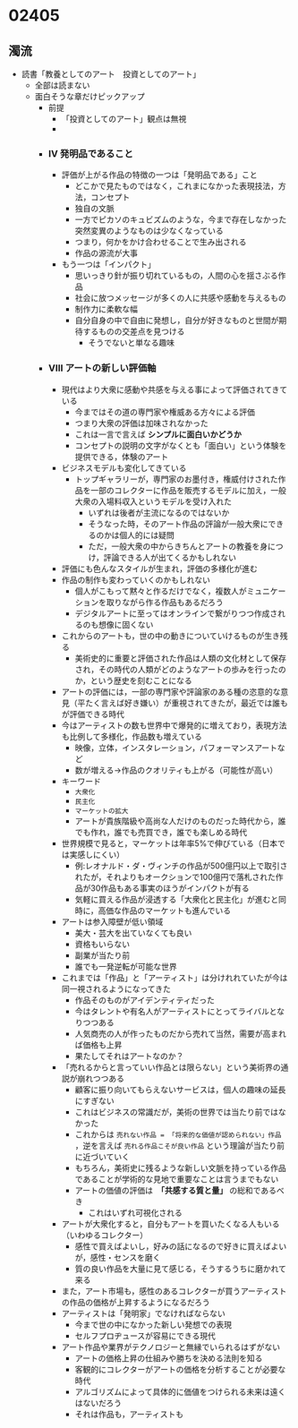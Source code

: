 # 02405

## 濁流
- 読書「教養としてのアート　投資としてのアート」
  - 全部は読まない
  - 面白そうな章だけピックアップ
    - 前提
      - 「投資としてのアート」観点は無視
      -
    - ### Ⅳ 発明品であること
      - 評価が上がる作品の特徴の一つは「発明品である」こと
        - どこかで見たものではなく，これまになかった表現技法，方法，コンセプト
        - 独自の文脈
        - 一方でピカソのキュビズムのような，今まで存在しなかった突然変異のようなものは少なくなっている
        - つまり，何かをかけ合わせることで生み出される
        - 作品の源流が大事
      - もう一つは「インパクト」
        - 思いっきり針が振り切れているもの，人間の心を揺さぶる作品
        - 社会に放つメッセージが多くの人に共感や感動を与えるもの
        - 制作力に柔軟な幅
        - 自分自身の中で自由に発想し，自分が好きなものと世間が期待するものの交差点を見つける
          - そうでないと単なる趣味
    - ### Ⅷ アートの新しい評価軸
      - 現代はより大衆に感動や共感を与える事によって評価されてきている
        - 今まではその道の専門家や権威ある方々による評価
        - つまり大衆の評価は加味されなかった
        - これは一言で言えば **シンプルに面白いかどうか**
        - コンセプトの説明の文字がなくとも「面白い」という体験を提供できる，体験のアート
      - ビジネスモデルも変化してきている
        - トップギャラリーが，専門家のお墨付き，権威付けされた作品を一部のコレクターに作品を販売するモデルに加え，一般大衆の入場料収入というモデルを受け入れた
          - いずれは後者が主流になるのではないか
          - そうなった時，そのアート作品の評論が一般大衆にできるのかは個人的には疑問
          - ただ，一般大衆の中からきちんとアートの教養を身につけ，評論できる人が出てくるかもしれない
      - 評価にも色んなスタイルが生まれ，評価の多様化が進む
      - 作品の制作も変わっていくのかもしれない
        - 個人がこもって黙々と作るだけでなく，複数人がミュニケーションを取りながら作る作品もあるだろう
        - デジタルアートに至ってはオンラインで繋がりつつ作成されるのも想像に固くない
      - これからのアートも，世の中の動きについていけるものが生き残る
        - 美術史的に重要と評価された作品は人類の文化材として保存され，その時代の人類がどのようなアートの歩みを行ったのか，という歴史を刻むことになる
      - アートの評価には，一部の専門家や評論家のある種の恣意的な意見（平たく言えば好き嫌い）が重視されてきたが，最近では誰もが評価できる時代
      - 今はアーティストの数も世界中で爆発的に増えており，表現方法も比例して多様化，作品数も増えている
        - 映像，立体，インスタレーション，パフォーマンスアートなど
        - 数が増える→作品のクオリティも上がる（可能性が高い）
      - キーワード
        - `大衆化`
        - `民主化`
        - `マーケットの拡大`
        - アートが貴族階級や高尚な人だけのものだった時代から，誰でも作れ，誰でも売買でき，誰でも楽しめる時代
      - 世界規模で見ると，マーケットは年率5%で伸びている（日本では実感しにくい）
        - 例:レオナルド・ダ・ヴィンチの作品が500億円以上で取引されたが，それよりもオークションで100億円で落札された作品が30作品もある事実のほうがインパクトが有る
        - 気軽に買える作品が浸透する「大衆化と民主化」が進むと同時に，高価な作品のマーケットも進んでいる
      - アートは参入障壁が低い領域
        - 美大・芸大を出ていなくても良い
        - 資格もいらない
        - 副業が当たり前
        - 誰でも一発逆転が可能な世界
      - これまでは「作品」と「アーティスト」は分けれれていたが今は同一視されるようになってきた
        - 作品そのものがアイデンティティだった
        - 今はタレントや有名人がアーティストにとってライバルとなりつつある
        - 人気商売の人が作ったものだから売れて当然，需要が高まれば価格も上昇
        - 果たしてそれはアートなのか？
      - 「売れるからと言っていい作品とは限らない」という美術界の通説が崩れつつある
        - 顧客に振り向いてもらえないサービスは，個人の趣味の延長にすぎない
        - これはビジネスの常識だが，美術の世界では当たり前ではなかった
        - これからは `売れない作品 = 「将来的な価値が認められない」作品` ，逆を言えば `売れる作品こそが良い作品` という理論が当たり前に近づいていく
        - もちろん，美術史に残るような新しい文脈を持っている作品であることが学術的な見地で重要なことは言うまでもない
        - アートの価値の評価は　**「共感する質と量」** の総和であるべき
          - これはいずれ可視化される
      - アートが大衆化すると，自分もアートを買いたくなる人もいる（いわゆるコレクター）
        - 感性で買えばよいし，好みの話になるので好きに買えばよいが，感性・センスを磨く
        - 質の良い作品を大量に見て感じる，そうするうちに磨かれて来る
      - また，アート市場も，感性のあるコレクターが買うアーティストの作品の価格が上昇するようになるだろう
      - アーティストは「発明家」でなければならない
        - 今まで世の中になかった新しい発想での表現
        - セルフプロヂュースが容易にできる現代
      - アート作品や業界がテクノロジーと無縁でいられるはずがない
        - アートの価格上昇の仕組みや勝ちを決める法則を知る
        - 客観的にコレクターがアートの価格を分析することが必要な時代
        - アルゴリズムによって具体的に価値をつけられる未来は遠くはないだろう
        - それは作品も，アーティストも